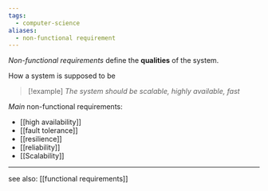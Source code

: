 ```yaml
---
tags:
  - computer-science
aliases:
  - non-functional requirement
---
```

*Non-functional requirements* define the **qualities** of the system.

How a system is supposed to be

>[!example]
> *The system should be scalable, highly available, fast*

*Main* non-functional requirements:
- [[high availability]]
- [[fault tolerance]]
- [[resilience]]
- [[reliability]]
- [[Scalability]]

---

see also: [[functional requirements]]